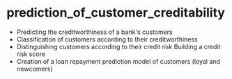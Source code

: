 # prediction_of_customer_creditability

- Predicting the creditworthiness of a bank's customers
- Classification of customers according to their creditworthiness
- Distinguishing customers according to their credit risk Building a credit risk score
- Creation of a loan repayment prediction model of customers (loyal and newcomers)

